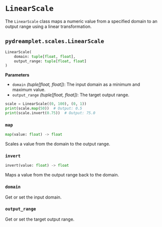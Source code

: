 # `LinearScale`

The `LinearScale` class maps a numeric value from a specified domain to an output range using a linear transformation.

## <span class=class></span>`pydreamplet.scales.LinearScale`

```py
LinearScale(
    domain: tuple[float, float],
    output_range: tuple[float, float]
)
```

<span class="param">**Parameters**</span>

- `domain` *(tuple[float, float])*: The input domain as a minimum and maximum value.
- `output_range` *(tuple[float, float])*: The target output range.

```py
scale = LinearScale((0, 100), (0, 1))
print(scale.map(50))  # Output: 0.5
print(scale.invert(0.75))  # Output: 75.0
```

### <span class="meth"></span>`map`

```py
map(value: float) -> float
```

Scales a value from the domain to the output range.

### <span class="meth"></span>`invert`

```py
invert(value: float) -> float
```

Maps a value from the output range back to the domain.

### <span class="prop"></span>`domain`

Get or set the input domain.

### <span class="prop"></span>`output_range`

Get or set the target output range.